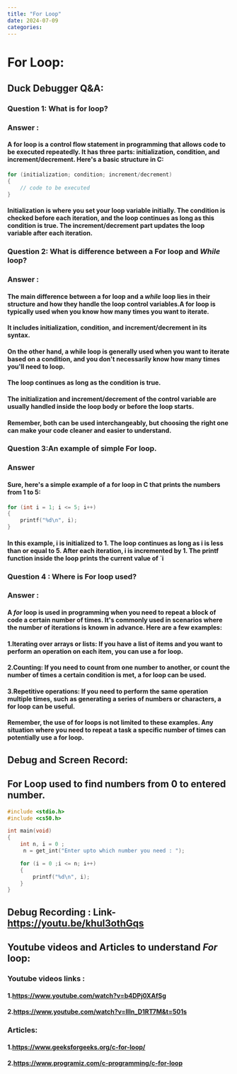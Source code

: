 ```yaml
---
title: "For Loop"
date: 2024-07-09
categories:
---
```

# For Loop:
## **Duck Debugger Q&A**:


### Question 1: What is **for** loop?
### Answer :
#### A **for** loop is a control flow statement in programming that allows code to be executed repeatedly. It has three parts: initialization, condition, and increment/decrement. Here's a basic structure in C:
```c
for (initialization; condition; increment/decrement)
{
    // code to be executed
}
```

#### Initialization is where you set your loop variable initially. The condition is checked before each iteration, and the loop continues as long as this condition is true. The increment/decrement part updates the loop variable after each iteration.

### Question 2: What is difference between a **For** loop and *While* loop?
### Answer :
#### The main difference between a **for** loop and a *while* loop lies in their structure and how they handle the loop control variables.A for loop is typically used when you know how many times you want to iterate. 
#### It includes initialization, condition, and increment/decrement in its syntax.
#### On the other hand, a while loop is generally used when you want to iterate based on a condition, and you don't necessarily know how many times you'll need to loop. 
#### The loop continues as long as the condition is true.
 #### The initialization and increment/decrement of the control variable are usually handled inside the loop body or before the loop starts.
#### Remember, both can be used interchangeably, but choosing the right one can make your code cleaner and easier to understand.

### Question 3:An example of simple **For loop**.
### Answer 
#### Sure, here's a simple example of a for loop in C that prints the numbers from 1 to 5:
```c
for (int i = 1; i <= 5; i++)
{
    printf("%d\n", i);
}
```
#### In this example, i is initialized to 1. The loop continues as long as i is less than or equal to 5. After each iteration, i is incremented by 1. The printf function inside the loop prints the current value of `i

### Question 4 : Where is **For** loop used?
### Answer :
#### A *for* loop is used in programming when you need to repeat a block of code a certain number of times. It's commonly used in scenarios where the number of iterations is known in advance. Here are a few examples:

#### 1.Iterating over arrays or lists: If you have a list of items and you want to perform an operation on each item, you can use a for loop.

#### 2.Counting: If you need to count from one number to another, or count the number of times a certain condition is met, a for loop can be used.

#### 3.Repetitive operations: If you need to perform the same operation multiple times, such as generating a series of numbers or characters, a for loop can be useful.

#### Remember, the use of for loops is not limited to these examples. Any situation where you need to repeat a task a specific number of times can potentially use a for loop.


## **Debug and Screen Record**:

## **For Loop** used to find numbers from 0 to entered number. 
```c
#include <stdio.h>
#include <cs50.h>

int main(void)
{
    int n, i = 0 ;
     n = get_int("Enter upto which number you need : ");

    for (i = 0 ;i <= n; i++)
    {
        printf("%d\n", i);
    }
}
```

## Debug Recording : Link-https://youtu.be/khul3othGqs


## **Youtube videos and Articles to understand *For* loop**:

### Youtube videos links :
#### 1.https://www.youtube.com/watch?v=b4DPj0XAfSg 
#### 2.https://www.youtube.com/watch?v=IlIn_D1RT7M&t=501s
### Articles:
#### 1.https://www.geeksforgeeks.org/c-for-loop/
#### 2.https://www.programiz.com/c-programming/c-for-loop
